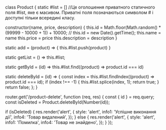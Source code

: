 class Product {
  static #list = [] //Це оголошення приватного статичного поля #list, яке є масивом. Приватні поля позначаються символом # і доступні тільки всередині класу.

  constructor(name, price, description) {
    this.id = Math.floor(Math.random() * (99999 - 10000 + 1)) + 10000;
    // this.id = new Date().getTime();
    this.name = name
    this.price = price
    this.description = description
  }

  static add = (product) => {
    this.#list.push(product)
  }
  
  static getList = () => this.#list;
  
  static getById = (id) =>
  this.#list.find((product) => product.id === id)
  
  static deleteById = (id) => {
    const index = this.#list.findIndex((product) => product.id === id);
    if (index !== -1) {
      this.#list.splice(index, 1); 
      return true; 
    }
    return false; 
  };
}

router.get('/product-delete', function (req, res) {
  const { id } = req.query;
  const isDeleted = Product.deleteById(Number(id));
  
  if (isDeleted) {
    res.render('alert', {
      style: 'alert',
      info1: 'Успішне виконання дії',
      info4: 'Товар видалений',
    });
  } else {
    res.render('alert', {
      style: 'alert',
      info1: 'Помилка',
      info4: 'Товар не знайдено',
    });
  }
});
